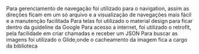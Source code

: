 Para gerenciamento de navegação foi utilizado para o navigation, assim as direções ficam em um só arquivo e a visualização 
de navegações mais fácil e a manutenção facilitada
Para telas foi utilizado o material design para ficar dentro da guideline da Google
Para acesso a internet, foi utilizado o retrofit, pela facilidade em criar chamadas e receber um JSON
Para buscar as imagens foi utilizado o Glide,onde o cacheamento da imagem fica a cargo da biblioteca